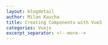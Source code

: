 ```yaml
---
layout: blogdetail
author: Milan Kaucha
title: Creating Components with Vue3
categories: Vuejs
excerpt_separator: <!--more-->
---
```

